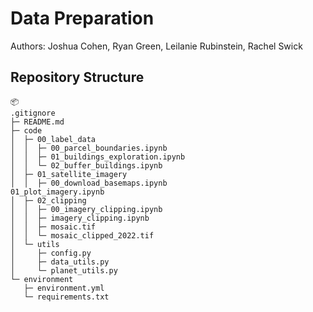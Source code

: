 # Data Preparation

Authors: Joshua Cohen, Ryan Green, Leilanie Rubinstein, Rachel Swick

## Repository Structure
```
📦 
.gitignore
├─ README.md
├─ code
│  ├─ 00_label_data
│  │  ├─ 00_parcel_boundaries.ipynb
│  │  ├─ 01_buildings_exploration.ipynb
│  │  └─ 02_buffer_buildings.ipynb
│  ├─ 01_satellite_imagery
│  │  ├─ 00_download_basemaps.ipynb
01_plot_imagery.ipynb
│  ├─ 02_clipping
│  │  ├─ 00_imagery_clipping.ipynb
│  │  ├─ imagery_clipping.ipynb
│  │  ├─ mosaic.tif
│  │  └─ mosaic_clipped_2022.tif
│  └─ utils
│     ├─ config.py
│     ├─ data_utils.py
│     └─ planet_utils.py
└─ environment
   ├─ environment.yml
   └─ requirements.txt
```
